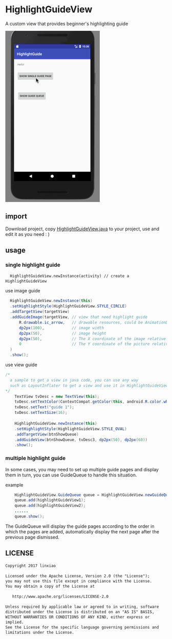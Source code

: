 # HighlightGuideView
A custom view that provides beginner's highlighting guide

![sample](https://github.com/ShonLin/HighlightGuideView/blob/master/sample.gif)

## import
Download project, copy [HighlightGuideView.java](https://github.com/ShonLin/HighlightGuideView/blob/master/library/src/main/java/com/linxiao/library/HighlightGuideView.java)
to your project, use and edit it as you need : )  

## usage

### single highlight guide
```
  HighlightGuideView.newInstance(activity) // create a HighlightGuideView
```
use image guide
```java
  HighlightGuideView.newInstance(this)
  .setHighlightStyle(HighlightGuideView.STYLE_CIRCLE)
  .addTargetView(targetView)
  .addGuideImage(targetView, // view that need highlight guide
      R.drawable.ic_arrow,   // drawable resources, could be AnimationDrawable
      dp2px(100),            // image width
      dp2px(50),             // image height
      dp2px(50),             // The X coordinate of the image relative to the target
      0                      // The Y coordinate of the picture relative to the target
  )
  .show();
```
use view guide

```java
/* 
  a sample to get a view in java code, you can use any way 
  such as LayoutInflater to get a view and use it in HighlightGuideView
*/  
    TextView tvDesc = new TextView(this);
    tvDesc.setTextColor(ContextCompat.getColor(this, android.R.color.white));
    tvDesc.setText("guide 1");
    tvDesc.setTextSize(16);
    
    HighlightGuideView.newInstance(this)
    .setHighlightStyle(HighlightGuideView.STYLE_OVAL)
    .addTargetView(btnShowQueue)
    .addGuideView(btnShowQueue, tvDesc3, dp2px(50), dp2px(60))
    .show();
```

### multiple highlight guide
In some cases, you may need to set up multiple guide pages and display them in turn, 
you can use GuideQueue to handle this situation.  

example
```java
    HighlightGuideView.GuideQueue queue = HighlightGuideView.newGuideQueue();
    queue.add(highlightGuideView1);
    queue.add(highlightGuideView2);
    ......
    queue.show();
```
The GuideQueue will display the guide pages according to the order in which the pages are added, 
automatically display the next page after the previous page dismissed.

## LICENSE
    Copyright 2017 linxiao

    Licensed under the Apache License, Version 2.0 (the "License");
    you may not use this file except in compliance with the License.
    You may obtain a copy of the License at

       http://www.apache.org/licenses/LICENSE-2.0

    Unless required by applicable law or agreed to in writing, software
    distributed under the License is distributed on an "AS IS" BASIS,
    WITHOUT WARRANTIES OR CONDITIONS OF ANY KIND, either express or implied.
    See the License for the specific language governing permissions and
    limitations under the License.
